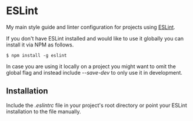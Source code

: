 
# ESLint #

My main style guide and linter configuration for projects using
[ESLint](https://eslint.org/).

If you don't have ESLint installed and would like to use it globally you can
install it via NPM as follows.

    $ npm install -g eslint

In case you are using it locally on a project you might want to omit the global
flag and instead include *--save-dev* to only use it in development.

## Installation ##

Include the *.eslintrc* file in your project's root directory or point your
ESLint installation to the file manually.